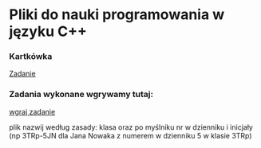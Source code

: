 # Pliki do nauki programowania w języku C++

### Kartkówka
[Zadanie](github.com/przbas/cpp)

### Zadania wykonane wgrywamy tutaj:
[wgraj zadanie](https://zs1opatow-my.sharepoint.com/:f:/g/personal/pbaskiewicz_opatow_szkola_pl/EpU54XkFFb9Go10i5smGf8YBvY6NCDO-82ICT8t8OuyZMg)

plik nazwij według zasady: klasa oraz po myślniku nr w dzienniku i inicjały (np 3TRp-5JN dla Jana Nowaka z numerem w dzienniku 5 w klasie 3TRp)
